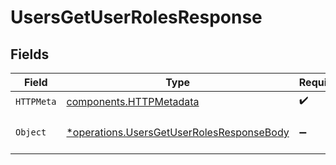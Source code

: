 # UsersGetUserRolesResponse


## Fields

| Field                                                                                                 | Type                                                                                                  | Required                                                                                              | Description                                                                                           |
| ----------------------------------------------------------------------------------------------------- | ----------------------------------------------------------------------------------------------------- | ----------------------------------------------------------------------------------------------------- | ----------------------------------------------------------------------------------------------------- |
| `HTTPMeta`                                                                                            | [components.HTTPMetadata](../../models/components/httpmetadata.md)                                    | :heavy_check_mark:                                                                                    | N/A                                                                                                   |
| `Object`                                                                                              | [*operations.UsersGetUserRolesResponseBody](../../models/operations/usersgetuserrolesresponsebody.md) | :heavy_minus_sign:                                                                                    | The request has succeeded.                                                                            |
